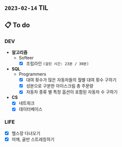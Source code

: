 ## `2023-02-14` TIL

## 📋 To do

### DEV

+ **알고리즘**
  + Softeer
    + [x] 조립라인 `(걸린 시간: 23분 / 30분)`
    
+ **SQL**
  + Programmers
    + [x] 대여 횟수가 많은 자동차들의 월별 대여 횟수 구하기
    + [x] 성분으로 구분한 아이스크림 총 주문량
    + [x] 자동차 종류 별 특정 옵션이 포함된 자동차 수 구하기

+ **CS**
  + [x] 네트워크
  + [x] 데이터베이스
  
### LIFE

+ [x] 헬스장 다녀오기
+ [x] 어깨, 골반 스트레칭하기